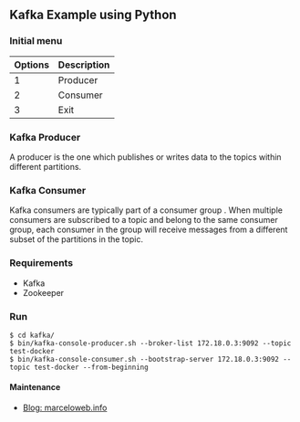 ## Kafka Example using Python

### Initial menu

| Options | Description |
|--|--|
| 1 | Producer |
| 2 | Consumer |
| 3 | Exit |

### Kafka Producer

A producer is the one which publishes or writes data to the topics within different partitions.

### Kafka Consumer

Kafka consumers are typically part of a consumer group . When multiple consumers are subscribed to a topic and belong to the same consumer group, each consumer in the group will receive messages from a different subset of the partitions in the topic.

### Requirements

* Kafka
* Zookeeper

### Run

```console
$ cd kafka/
$ bin/kafka-console-producer.sh --broker-list 172.18.0.3:9092 --topic test-docker
$ bin/kafka-console-consumer.sh --bootstrap-server 172.18.0.3:9092 --topic test-docker --from-beginning
```

#### Maintenance

* [Blog: marceloweb.info](https://marceloweb.info)
